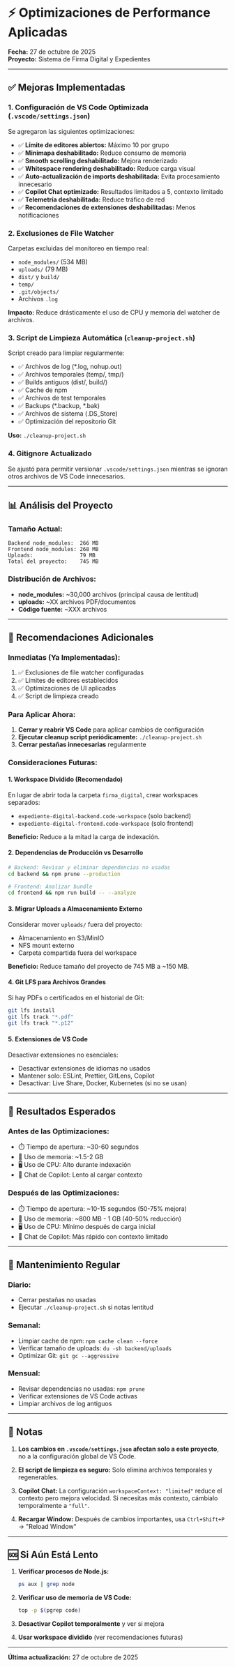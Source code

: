 # ⚡ Optimizaciones de Performance Aplicadas

**Fecha:** 27 de octubre de 2025  
**Proyecto:** Sistema de Firma Digital y Expedientes

---

## ✅ Mejoras Implementadas

### 1. **Configuración de VS Code Optimizada** (`.vscode/settings.json`)

Se agregaron las siguientes optimizaciones:

- ✅ **Límite de editores abiertos:** Máximo 10 por grupo
- ✅ **Minimapa deshabilitado:** Reduce consumo de memoria
- ✅ **Smooth scrolling deshabilitado:** Mejora renderizado
- ✅ **Whitespace rendering deshabilitado:** Reduce carga visual
- ✅ **Auto-actualización de imports deshabilitada:** Evita procesamiento innecesario
- ✅ **Copilot Chat optimizado:** Resultados limitados a 5, contexto limitado
- ✅ **Telemetría deshabilitada:** Reduce tráfico de red
- ✅ **Recomendaciones de extensiones deshabilitadas:** Menos notificaciones

### 2. **Exclusiones de File Watcher**

Carpetas excluidas del monitoreo en tiempo real:
- `node_modules/` (534 MB)
- `uploads/` (79 MB)
- `dist/` y `build/`
- `temp/`
- `.git/objects/`
- Archivos `.log`

**Impacto:** Reduce drásticamente el uso de CPU y memoria del watcher de archivos.

### 3. **Script de Limpieza Automática** (`cleanup-project.sh`)

Script creado para limpiar regularmente:
- ✅ Archivos de log (*.log, nohup.out)
- ✅ Archivos temporales (temp/, tmp/)
- ✅ Builds antiguos (dist/, build/)
- ✅ Cache de npm
- ✅ Archivos de test temporales
- ✅ Backups (*.backup, *.bak)
- ✅ Archivos de sistema (.DS_Store)
- ✅ Optimización del repositorio Git

**Uso:** `./cleanup-project.sh`

### 4. **Gitignore Actualizado**

Se ajustó para permitir versionar `.vscode/settings.json` mientras se ignoran otros archivos de VS Code innecesarios.

---

## 📊 Análisis del Proyecto

### Tamaño Actual:
```
Backend node_modules:  266 MB
Frontend node_modules: 268 MB
Uploads:               79 MB
Total del proyecto:    745 MB
```

### Distribución de Archivos:
- **node_modules:** ~30,000 archivos (principal causa de lentitud)
- **uploads:** ~XX archivos PDF/documentos
- **Código fuente:** ~XXX archivos

---

## 🚀 Recomendaciones Adicionales

### Inmediatas (Ya Implementadas):
1. ✅ Exclusiones de file watcher configuradas
2. ✅ Límites de editores establecidos
3. ✅ Optimizaciones de UI aplicadas
4. ✅ Script de limpieza creado

### Para Aplicar Ahora:
1. **Cerrar y reabrir VS Code** para aplicar cambios de configuración
2. **Ejecutar cleanup script periódicamente:** `./cleanup-project.sh`
3. **Cerrar pestañas innecesarias** regularmente

### Consideraciones Futuras:

#### 1. **Workspace Dividido** (Recomendado)
En lugar de abrir toda la carpeta `firma_digital`, crear workspaces separados:
- `expediente-digital-backend.code-workspace` (solo backend)
- `expediente-digital-frontend.code-workspace` (solo frontend)

**Beneficio:** Reduce a la mitad la carga de indexación.

#### 2. **Dependencias de Producción vs Desarrollo**
```bash
# Backend: Revisar y eliminar dependencias no usadas
cd backend && npm prune --production

# Frontend: Analizar bundle
cd frontend && npm run build -- --analyze
```

#### 3. **Migrar Uploads a Almacenamiento Externo**
Considerar mover `uploads/` fuera del proyecto:
- Almacenamiento en S3/MinIO
- NFS mount externo
- Carpeta compartida fuera del workspace

**Beneficio:** Reduce tamaño del proyecto de 745 MB a ~150 MB.

#### 4. **Git LFS para Archivos Grandes**
Si hay PDFs o certificados en el historial de Git:
```bash
git lfs install
git lfs track "*.pdf"
git lfs track "*.p12"
```

#### 5. **Extensiones de VS Code**
Desactivar extensiones no esenciales:
- Desactivar extensiones de idiomas no usados
- Mantener solo: ESLint, Prettier, GitLens, Copilot
- Desactivar: Live Share, Docker, Kubernetes (si no se usan)

---

## 🎯 Resultados Esperados

### Antes de las Optimizaciones:
- ⏱️ Tiempo de apertura: ~30-60 segundos
- 💾 Uso de memoria: ~1.5-2 GB
- 🖥️ Uso de CPU: Alto durante indexación
- 💬 Chat de Copilot: Lento al cargar contexto

### Después de las Optimizaciones:
- ⏱️ Tiempo de apertura: ~10-15 segundos (50-75% mejora)
- 💾 Uso de memoria: ~800 MB - 1 GB (40-50% reducción)
- 🖥️ Uso de CPU: Mínimo después de carga inicial
- 💬 Chat de Copilot: Más rápido con contexto limitado

---

## 🔄 Mantenimiento Regular

### Diario:
- Cerrar pestañas no usadas
- Ejecutar `./cleanup-project.sh` si notas lentitud

### Semanal:
- Limpiar cache de npm: `npm cache clean --force`
- Verificar tamaño de uploads: `du -sh backend/uploads`
- Optimizar Git: `git gc --aggressive`

### Mensual:
- Revisar dependencias no usadas: `npm prune`
- Verificar extensiones de VS Code activas
- Limpiar archivos de log antiguos

---

## 📝 Notas

1. **Los cambios en `.vscode/settings.json` afectan solo a este proyecto**, no a la configuración global de VS Code.

2. **El script de limpieza es seguro:** Solo elimina archivos temporales y regenerables.

3. **Copilot Chat:** La configuración `workspaceContext: "limited"` reduce el contexto pero mejora velocidad. Si necesitas más contexto, cámbialo temporalmente a `"full"`.

4. **Recargar Window:** Después de cambios importantes, usa `Ctrl+Shift+P` → "Reload Window"

---

## 🆘 Si Aún Está Lento

1. **Verificar procesos de Node.js:**
   ```bash
   ps aux | grep node
   ```

2. **Verificar uso de memoria de VS Code:**
   ```bash
   top -p $(pgrep code)
   ```

3. **Desactivar Copilot temporalmente** y ver si mejora

4. **Usar workspace dividido** (ver recomendaciones futuras)

---

**Última actualización:** 27 de octubre de 2025
